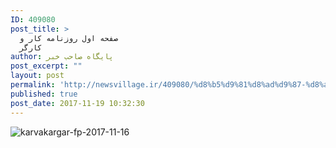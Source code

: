 ```yaml
---
ID: 409080
post_title: >
  صفحه اول روزنامه کار و
  کارگر
author: پایگاه صاحب خبر
post_excerpt: ""
layout: post
permalink: 'http://newsvillage.ir/409080/%d8%b5%d9%81%d8%ad%d9%87-%d8%a7%d9%88%d9%84-%d8%b1%d9%88%d8%b2%d9%86%d8%a7%d9%85%d9%87-%da%a9%d8%a7%d8%b1-%d9%88-%da%a9%d8%a7%d8%b1%da%af%d8%b1-2/'
published: true
post_date: 2017-11-19 10:32:30
---
```

<img src="http://sahebkhabar.ir/download?f=2017/11/16/4/630994.jpg" alt="karvakargar-fp-2017-11-16">